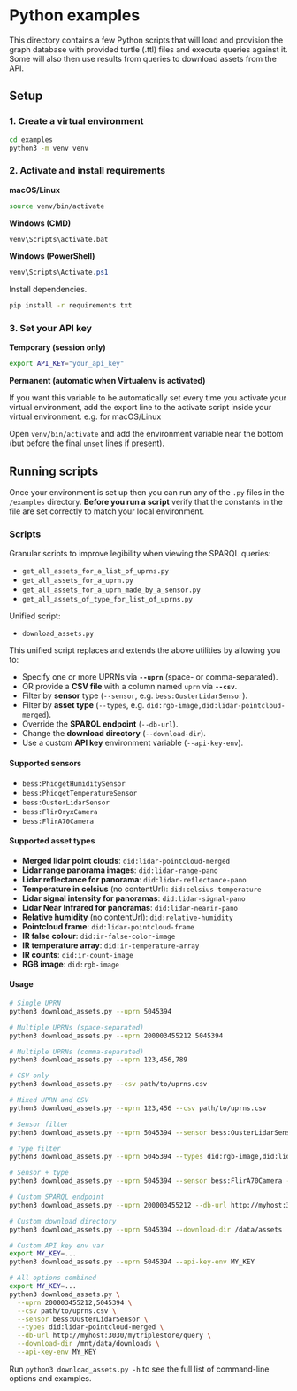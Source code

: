 # Python examples

This directory contains a few Python scripts that will load and provision the graph database with provided turtle (.ttl) files and execute queries against it. Some will also then use results from queries to download assets from the API.

## Setup

### 1. Create a virtual environment

```bash
cd examples
python3 -m venv venv
```

### 2. Activate and install requirements

**macOS/Linux**
```bash
source venv/bin/activate
```

**Windows (CMD)**
```bash
venv\Scripts\activate.bat
```

**Windows (PowerShell)**
```powershell
venv\Scripts\Activate.ps1
```

Install dependencies.
```bash
pip install -r requirements.txt
```

### 3. Set your API key

**Temporary (session only)**
```bash
export API_KEY="your_api_key"
```

**Permanent (automatic when Virtualenv is activated)**

If you want this variable to be automatically set every time you activate your virtual environment, add the export line to the activate script inside your virtual environment. e.g. for macOS/Linux

Open `venv/bin/activate` and add the environment variable near the bottom (but before the final `unset` lines if present).

## Running scripts

Once your environment is set up then you can run any of the `.py` files in the `/examples` directory. **Before you run a script** verify that the constants in the file are set correctly to match your local environment.

### Scripts

Granular scripts to improve legibility when viewing the SPARQL queries:
- `get_all_assets_for_a_list_of_uprns.py`
- `get_all_assets_for_a_uprn.py`
- `get_all_assets_for_a_uprn_made_by_a_sensor.py`
- `get_all_assets_of_type_for_list_of_uprns.py`

Unified script:
- `download_assets.py`

This unified script replaces and extends the above utilities by allowing you to:

- Specify one or more UPRNs via **`--uprn`** (space- or comma-separated).
- OR provide a **CSV file** with a column named `uprn` via **`--csv`**.
- Filter by **sensor** type (`--sensor`, e.g. `bess:OusterLidarSensor`).
- Filter by **asset type** (`--types`, e.g. `did:rgb-image,did:lidar-pointcloud-merged`).
- Override the **SPARQL endpoint** (`--db-url`).
- Change the **download directory** (`--download-dir`).
- Use a custom **API key** environment variable (`--api-key-env`).

#### Supported sensors

- `bess:PhidgetHumiditySensor`
- `bess:PhidgetTemperatureSensor`
- `bess:OusterLidarSensor`
- `bess:FlirOryxCamera`
- `bess:FlirA70Camera`

#### Supported asset types

- **Merged lidar point clouds**: `did:lidar-pointcloud-merged`
- **Lidar range panorama images**: `did:lidar-range-pano`
- **Lidar reflectance for panorama**: `did:lidar-reflectance-pano`
- **Temperature in celsius** (no contentUrl): `did:celsius-temperature`
- **Lidar signal intensity for panoramas**: `did:lidar-signal-pano`
- **Lidar Near Infrared for panoramas**: `did:lidar-nearir-pano`
- **Relative humidity** (no contentUrl): `did:relative-humidity`
- **Pointcloud frame**: `did:lidar-pointcloud-frame`
- **IR false colour**: `did:ir-false-color-image`
- **IR temperature array**: `did:ir-temperature-array`
- **IR counts**: `did:ir-count-image`
- **RGB image**: `did:rgb-image`

#### Usage

```bash
# Single UPRN
python3 download_assets.py --uprn 5045394

# Multiple UPRNs (space-separated)
python3 download_assets.py --uprn 200003455212 5045394

# Multiple UPRNs (comma-separated)
python3 download_assets.py --uprn 123,456,789

# CSV-only
python3 download_assets.py --csv path/to/uprns.csv

# Mixed UPRN and CSV
python3 download_assets.py --uprn 123,456 --csv path/to/uprns.csv

# Sensor filter
python3 download_assets.py --uprn 5045394 --sensor bess:OusterLidarSensor

# Type filter
python3 download_assets.py --uprn 5045394 --types did:rgb-image,did:lidar-pointcloud-merged

# Sensor + type
python3 download_assets.py --uprn 5045394 --sensor bess:FlirA70Camera --types did:ir-count-image

# Custom SPARQL endpoint
python3 download_assets.py --uprn 200003455212 --db-url http://myhost:3030/mytriplestore/query

# Custom download directory
python3 download_assets.py --uprn 5045394 --download-dir /data/assets

# Custom API key env var
export MY_KEY=...
python3 download_assets.py --uprn 5045394 --api-key-env MY_KEY

# All options combined
export MY_KEY=...
python3 download_assets.py \
  --uprn 200003455212,5045394 \
  --csv path/to/uprns.csv \
  --sensor bess:OusterLidarSensor \
  --types did:lidar-pointcloud-merged \
  --db-url http://myhost:3030/mytriplestore/query \
  --download-dir /mnt/data/downloads \
  --api-key-env MY_KEY
```

Run `python3 download_assets.py -h` to see the full list of command-line options and examples.
